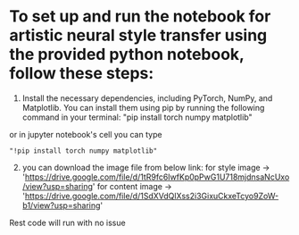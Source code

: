 # To set up and run the notebook for artistic neural style transfer using the provided python notebook, follow these steps:


1. Install the necessary dependencies, including PyTorch, NumPy, and Matplotlib. You can install them using pip by running the following command in your terminal:
   "pip install torch numpy matplotlib"

or in jupyter notebook's cell you can type

    "!pip install torch numpy matplotlib"

2. you can download the image file from below link:
     for style image -> 'https://drive.google.com/file/d/1tR9fc6IwfKp0pPwG1U718mjdnsaNcUxo/view?usp=sharing'
     for content image -> 'https://drive.google.com/file/d/1SdXVdQlXss2i3GixuCkxeTcyo9ZoW-b1/view?usp=sharing'

Rest code will run with no issue

